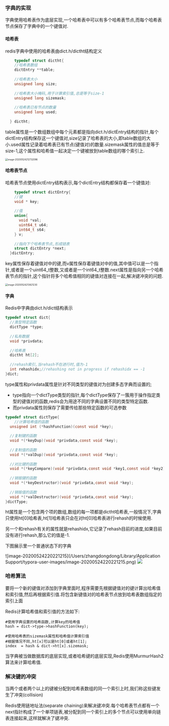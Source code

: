 ### 字典的实现

字典使用哈希表作为底层实现,一个哈希表中可以有多个哈希表节点,而每个哈希表节点保存了字典中的一个键值对.

#### 哈希表

redis字典中使用的哈希表由dict.h/dictht结构定义

```c
	typedef struct dictht{
    //哈希表数组
    dictEntry **table;
    
    //哈希表大小
    unsigned long size;
    
    //哈希表大小掩码,用于计算索引值,总是等于size-1
    unsigned long sizemask;
    
    //哈希表已有节点的数量
    unsigned long used;
    
  } dictht;
```



table属性是一个数组数组中每个元素都是指向dict.h/dictEntry结构的指针,每个dictEntry结构保存这一个键值对,size记录了哈希表的大小,即table数组的大小.used属性记录着哈希表已有节点(键值对)的数量.sizemask属性的值总是等于size-1,这个属性和哈希值一起决定一个键被放到table数组的哪个索引上.

<img src="/Users/zhangdongdong/Library/Application Support/typora-user-images/image-20200524212732096.png" alt="image-20200524212732096" style="zoom:50%;" />



#### 哈希表节点

哈希表节点使用dictEntry结构表示,每个dictEntry结构都保存着一个键值对:

```c
	typedef struct dictEntry{
    //键
    void * key;
    
    //值
    union{
      void *val;
      uint64_t u64;
      int64_t s64;
    } v;
    
    //指向下个哈希表节点,形成链表
    struct dictEntry *next;
  }dictEntry;
```



key属性保存着键值对中的键,而v属性保存着键值对中的值,其中值可以是一个指针,或者是一个uint64_t整数,又或者是一个int64_t整数.next属性是指向另一个哈希表节点的指针,这个指针将多个哈希值相同的键值对连接在一起,解决键冲突的问题.

<img src="/Users/zhangdongdong/Library/Application Support/typora-user-images/image-20200524213821230.png" alt="image-20200524213821230" style="zoom:50%;" />

#### 字典

Redis中字典由dict.h/dict结构表示

```c
typedef struct dict{
  //类型特定函数
  dictType *type;
  
  //私有数据
  void *privdata;
 
  //哈希表
  dictht ht[2];
  
  //rehash索引,当rehash不在进行时,值为-1
  int rehashidx;//rehashing not in progress if rehashidx == -1
}dict;
```

type属性和privdata属性是针对不同类型的键值对为创建多态字典而设置的;

+ type指向一个dictType类型的指针,每个dictType保存了一簇用于操作指定类型的键值对的函数,redis会为用途不同的字典设置不同的类型特定函数.
+ 而privdata属性则保存了需要传给那些特定函数的可选参数

```c
typedef struct dictType{
	//计算哈希值的函数
  unsigned int (*hashFunction)(const void *key);
  
  //复制键的函数
  void *(*keyDup)(void *privdata,const void *key);
  
  //复制值的函数
  void *(*valDup)(void *privdata,const void *key);
  
  //对比键的函数
  void *(*keyCompare)(void *privdata,const void *key1,const void *key2);
  
  //销毁键的函数
  void *(*keyDestructor)(void *privdata,const void *key);
  
  //销毁值的函数
  void *(*valDestructor)(void *privdata,const void *key);
}dictType;
```



ht属性是一个包含两个项的数组,数组的每一项都是dictht哈希表,一般情况下,字典只使用ht[0]哈希表,ht[1]哈希表只会在对ht[0]哈希表进行rehash的时候使用.

另一个和rehash有关的属性就是rehashidx,它记录了rehash目前的进度,如果目前没有进行rehash,那么它的值是-1.

下图展示里一个普通状态下的字典

![image-20200524220221215](/Users/zhangdongdong/Library/Application Support/typora-user-images/image-20200524220221215.png)
![](https://tva1.sinaimg.cn/large/007S8ZIlgy1gf3leb25i2j30s50fvab1.jpg)


### 哈希算法

要将一个新的键值对添加到字典里面时,程序需要先根据键值对的键计算出哈希值和索引值,然后再根据索引值.将包含新键值对的哈希表节点放到哈希表数组指定的索引上面

Redis计算哈希值和索引值的方法如下:

```
#使用字典设置的哈希函数,计算key的哈希值
hash = dict->type->hashFunction(key);

#使用哈希表的sizemask属性和哈希值计算索引值
#根据情况不同,ht[x]可以是ht[0]或者ht[1];
index  = hash & dict->ht[x].sizemask;

```

当字典被当做数据库的底层实现,或者哈希键的底层实现,Redis使用MurmurHash2算法来计算哈希值.



### 解决键的冲突

当两个或者两个以上的键被分配到哈希表数组的同一个索引上时,我们称这些键发生了冲突(collision)

Redis使用链地址法(separate chaining)来解决键冲突.每个哈希表节点都有一个next指针构成了一个单项链表,被分配到同一个索引上的多个节点可以使用单向链表连接起来,这样就解决了键冲突.


